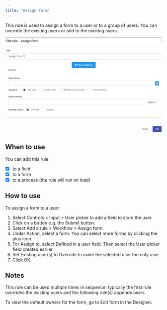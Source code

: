 ```yaml
---
title: "Assign form"
---
```


This rule is used to assign a form to a user or to a group of users.  You can override the existing users or add to the existing users.

![Assign rule dialog box](images/Assign.png)

## When to use 
You can add this rule:
- [x] to a field
- [x] to a form
- [x] to a process (the rule will run on load)

## How to use
To assign a form to a user:
1. Select Controls > Input > User picker to add a field to store the user.
2. Click on a button e.g. the Submit button.
3. Select Add a rule > Workflow > Assign form.
4. Under Action, select a form.  You can select more forms by clicking the plus icon.
5. For Assign to, select Defined in a user field. Then select the User picker field created earlier.
6. Set Existing user(s) to Override to make the selected user the only user.  
7. Click OK.

## Notes
This rule can be used multiple times in sequence: typically the first rule overrides the existing users and the following rule(s) appends users.

To view the default owners for the form, go to Edit form in the Designer.













